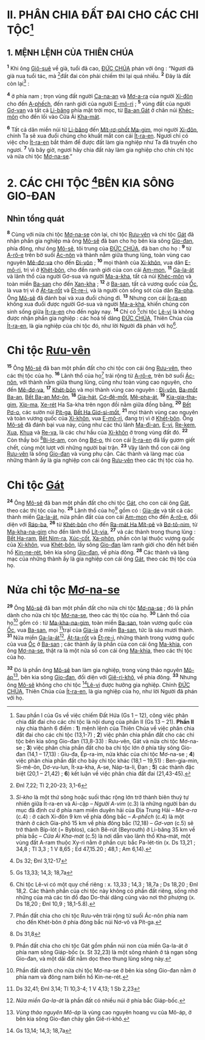 # II. PHÂN CHIA ĐẤT ĐAI CHO CÁC CHI TỘC[^1-ac5a0b99-adf2-4c10-be27-625b5449f2f0]

## 1. MỆNH LỆNH CỦA THIÊN CHÚA

<sup><b>1</b></sup> Khi ông [Giô-suê]() về già, tuổi đã cao, [ĐỨC CHÚA]() phán với ông : “Ngươi đã già nua tuổi tác, mà [^1@-ac5a0b99-adf2-4c10-be27-625b5449f2f0]đất đai còn phải chiếm thì lại quá nhiều. <sup><b>2</b></sup> Đây là đất còn lại[^2-ac5a0b99-adf2-4c10-be27-625b5449f2f0] :

<sup><b>4</b></sup> ở phía nam ; trọn vùng đất người [Ca-na-an]() và [Mơ-a-ra]() của người [Xi-đôn]() cho đến [A-phếch](), đến ranh giới của người [E-mô-ri]() ; <sup><b>5</b></sup> vùng đất của người [Gơ-van]() và tất cả [Li-băng]() phía mặt trời mọc, từ [Ba-an Gát]() ở chân núi [Khéc-môn]() cho đến lối vào Cửa Ải [Kha-mát]().

<sup><b>6</b></sup> Tất cả dân miền núi từ [Li-băng]() đến [Mít-rơ-phốt Ma-gim](), mọi người [Xi-đôn](), chính Ta sẽ xua đuổi chúng cho khuất mắt con cái [Ít-ra-en](). Ngươi chỉ có việc cho [Ít-ra-en]() bắt thăm để được đất làm gia nghiệp như Ta đã truyền cho ngươi. <sup><b>7</b></sup> Và bây giờ, ngươi hãy chia đất này làm gia nghiệp cho chín chi tộc và nửa chi tộc [Mơ-na-se]().”

# 2. CÁC CHI TỘC [^2@-ac5a0b99-adf2-4c10-be27-625b5449f2f0]BÊN KIA SÔNG GIO-ĐAN

## Nhìn tổng quát

<sup><b>8</b></sup> Cùng với nửa chi tộc [Mơ-na-se]() còn lại, chi tộc [Rưu-vên]() và chi tộc [Gát]() đã nhận phần gia nghiệp mà ông [Mô-sê]() đã ban cho họ bên kia sông [Gio-đan](), phía đông, như ông [Mô-sê](), tôi trung của [ĐỨC CHÚA](), đã ban cho họ : <sup><b>9</b></sup> từ [A-rô-e]() trên bờ suối [Ác-nôn]() và thành nằm giữa thung lũng, toàn vùng cao nguyên [Mê-đơ-va]() cho đến [Đi-vôn]() ; <sup><b>10</b></sup> mọi thành của [Xi-khôn](), vua dân [E-mô-ri](), trị vì ở [Khét-bôn](), cho đến ranh giới của con cái [Am-mon](), <sup><b>11</b></sup> [Ga-la-át]() và lãnh thổ của người Gơ-sua và người [Ma-a-kha](), tất cả núi [Khéc-môn]() và toàn miền [Ba-san]() cho đến [Xan-kha]() ; <sup><b>12</b></sup> ở [Ba-san](), tất cả vương quốc của [Ốc](), là vua trị vì ở [Át-ta-rốt]() và [Ét-re-i](), và là người còn sống sót của dân [Ra-pha](). Ông [Mô-sê]() đã đánh bại và xua đuổi chúng đi. <sup><b>13</b></sup> Nhưng con cái [Ít-ra-en]() không xua đuổi được người Gơ-sua và người [Ma-a-kha](), khiến chúng còn sinh sống giữa [Ít-ra-en]() cho đến ngày nay. <sup><b>14</b></sup> Chỉ có [^3@-ac5a0b99-adf2-4c10-be27-625b5449f2f0]chi tộc [Lê-vi]() là không được nhận phần gia nghiệp : các hoả tế dâng [ĐỨC CHÚA](), Thiên Chúa của [Ít-ra-en](), là gia nghiệp của chi tộc đó, như lời Người đã phán với họ[^3-ac5a0b99-adf2-4c10-be27-625b5449f2f0].

# Chi tộc [Rưu-vên]()

<sup><b>15</b></sup> Ông [Mô-sê]() đã ban một phần đất cho chi tộc con cái ông [Rưu-vên](), theo các thị tộc của họ. <sup><b>16</b></sup> Lãnh thổ của họ[^4-ac5a0b99-adf2-4c10-be27-625b5449f2f0] trải rộng từ [A-rô-e](), trên bờ suối [Ác-nôn](), với thành nằm giữa thung lũng, cũng như toàn vùng cao nguyên, cho đến [Mê-đơ-va](), <sup><b>17</b></sup> [Khét-bôn]() và mọi thành vùng cao nguyên : [Đi-vôn](), [Ba-mốt Ba-an](), [Bết Ba-an Mơ-ôn](), <sup><b>18</b></sup> [Gia-hát](), [Cơ-đê-mốt](), [Mê-pha-át](), <sup><b>19</b></sup> [Kia-gia-tha-gim](), [Xíp-ma](), [Xe-rét]() Ha Sa-kha trên ngọn đồi nằm giữa đồng bằng, <sup><b>20</b></sup> [Bết Pơ-o](), các sườn núi [Pít-ga](), [Bết Ha Giơ-si-mốt](), <sup><b>21</b></sup> mọi thành vùng cao nguyên và toàn vương quốc của [Xi-khôn](), vua [E-mô-ri](), đang trị vì ở [Khét-bôn](). Ông [Mô-sê]() đã đánh bại vua này, cũng như các thủ lãnh [Ma-đi-an](), [E-vi](), [Re-kem](), [Xua](), [Khua]() và [Re-va](), là các chư hầu của [Xi-khôn]() ở trong vùng đất đó. <sup><b>22</b></sup> Còn thầy bói [^4@-ac5a0b99-adf2-4c10-be27-625b5449f2f0][Bi-lơ-am](), con ông [Bơ-o](), thì con cái [Ít-ra-en]() đã lấy gươm giết chết, cùng một lượt với những người bại trận. <sup><b>23</b></sup> Vậy lãnh thổ con cái ông [Rưu-vên]() là sông [Gio-đan]() và vùng phụ cận. Các thành và làng mạc của những thành ấy là gia nghiệp con cái ông [Rưu-vên]() theo các thị tộc của họ.

# Chi tộc [Gát]()

<sup><b>24</b></sup> Ông [Mô-sê]() đã ban một phần đất cho chi tộc [Gát](), cho con cái ông [Gát](), theo các thị tộc của họ. <sup><b>25</b></sup> Lãnh thổ của họ[^5-ac5a0b99-adf2-4c10-be27-625b5449f2f0] gồm có : [Gia-de]() và tất cả các thành miền [Ga-la-át](), nửa phần đất của con cái [Am-mon]() cho đến [A-rô-e](), đối diện với [Ráp-ba](), <sup><b>26</b></sup> từ [Khét-bôn]() cho đến [Ra-mát Ha Mít-pê]() và [Bơ-tô-nim](), từ [Ma-kha-na-gim]() cho đến lãnh thổ [Lít-via](), <sup><b>27</b></sup> và các thành trong thung lũng : [Bết Ha-ram](), [Bết Nim-ra](), [Xúc-cốt](), [Xa-phôn](), phần còn lại thuộc vương quốc của [Xi-khôn](), vua [Khét-bôn](), lấy sông [Gio-đan]() làm ranh giới cho đến hết biển hồ [Kin-ne-rét](), bên kia sông [Gio-đan](), về phía đông. <sup><b>28</b></sup> Các thành và làng mạc của những thành ấy là gia nghiệp con cái ông [Gát](), theo các thị tộc của họ.

# Nửa chi tộc [Mơ-na-se]()

<sup><b>29</b></sup> Ông [Mô-sê]() đã ban một phần đất cho nửa chi tộc [Mơ-na-se]() ; đó là phần dành cho nửa chi tộc [Mơ-na-se](), theo các thị tộc của họ. <sup><b>30</b></sup> Lãnh thổ của họ[^6-ac5a0b99-adf2-4c10-be27-625b5449f2f0] gồm có : từ [Ma-kha-na-gim](), toàn miền [Ba-san](), toàn vương quốc của [Ốc](), vua [Ba-san](), mọi [^5@-ac5a0b99-adf2-4c10-be27-625b5449f2f0]trại của [Gia-ia]() ở miền [Ba-san](), tức là sáu mươi thành. <sup><b>31</b></sup> Nửa miền [Ga-la-át]()[^7-ac5a0b99-adf2-4c10-be27-625b5449f2f0], [Át-ta-rốt]() và [Ét-re-i](), những thành trong vương quốc của vua [Ốc]() ở [Ba-san]() ; các thành ấy là phần của con cái ông [Ma-khia](), con ông [Mơ-na-se](), thật ra là một nửa số con cái ông [Ma-khia](), theo các thị tộc của họ.

<sup><b>32</b></sup> Đó là phần ông [Mô-sê]() ban làm gia nghiệp, trong vùng thảo nguyên [Mô-áp]()[^8-ac5a0b99-adf2-4c10-be27-625b5449f2f0], bên kia sông [Gio-đan](), đối diện với [Giê-ri-khô](), về phía đông. <sup><b>33</b></sup> Nhưng ông [Mô-sê]() không cho chi tộc [^6@-ac5a0b99-adf2-4c10-be27-625b5449f2f0][Lê-vi]() được hưởng gia nghiệp. Chính [ĐỨC CHÚA](), Thiên Chúa của [Ít-ra-en](), là gia nghiệp của họ, như lời Người đã phán với họ.

[^1-ac5a0b99-adf2-4c10-be27-625b5449f2f0]: Sau phần I của Gs về việc chiếm Đất Hứa (Gs 1 – 12), công việc phân chia đất đai cho các chi tộc là nội dung của phần II (Gs 13 – 21). **Phần II** này chia thành 6 điểm : **1**) mệnh lệnh của Thiên Chúa về việc phân chia đất đai cho các chi tộc (13,1-7) ; **2**) việc phân chia phần đất cho các chi tộc bên kia sông Gio-đan (13,8-33) : Rưu-vên, Gát và nửa chi tộc Mơ-na-se ; **3**) việc phân chia phần đất cho ba chi tộc lớn ở phía tây sông Gio-đan (14,1 – 17,13) : Giu-đa, Ép-ra-im, nửa khác của chi tộc Mơ-na-se ; **4**) việc phân chia phần đất cho bảy chi tộc khác (18,1 – 19,51) : Ben-gia-min, Si-mê-ôn, Dơ-vu-lun, Ít-xa-kha, A-se, Náp-ta-li, Đan ; **5**) các thành đặc biệt (20,1 – 21,42) ; **6**) kết luận về việc phân chia đất đai (21,43-45).

[^2-ac5a0b99-adf2-4c10-be27-625b5449f2f0]: _Si-kho_ là một thứ sông hoặc suối thác rộng lớn trở thành biên thuỳ tự nhiên giữa Ít-ra-en và Ai-cập – _Người A-vim_ (c.3) là những người bán du mục đã định cư ở phía nam miền duyên hải của Địa Trung Hải – _Mơ-a-ra_ (c.4) : ở cách Xi-đôn 9 km về phía đông bắc – _A-phếch_ (c.4) là một thành ở cách Gia-phô 15 km về phía đông bắc (12,18) – _Gơ-van_ (c.5) sẽ trở thành Bíp-lót (= Byblos), cách Bê-rút (Beyrouth) ở Li-băng 35 km về phía bắc – _Cửa Ải Kha-mát_ (c.5) là nơi dẫn vào lãnh thổ Kha-mát, một vùng đất A-ram thuộc Xy-ri nằm ở phần cực bắc Pa-lét-tin (x. Ds 13,21 ; 34,8 ; Tl 3,3 ; 1 V 8,65 ; Ed 47,15.20 ; 48,1 ; Am 6,14).

[^3-ac5a0b99-adf2-4c10-be27-625b5449f2f0]: Chi tộc Lê-vi có một quy chế riêng : x. 13,33 ; 14,3 ; 18,7a ; Ds 18,20 ; Đnl 18,2. Các thành phần của chi tộc này không có phần đất riêng, sống nhờ những của mà các tín đồ đạo Do-thái dâng cúng vào nơi thờ phượng (x. Ds 18,20 ; Đnl 10,9 ; 18,1-5.8).

[^4-ac5a0b99-adf2-4c10-be27-625b5449f2f0]: Phần đất chia cho chi tộc Rưu-vên trải rộng từ suối Ác-nôn phía nam cho đến Khét-bôn ở phía đông bắc núi Nơ-vô và Pít-ga.

[^5-ac5a0b99-adf2-4c10-be27-625b5449f2f0]: Phần đất chia cho chi tộc Gát gồm phần núi non của miền Ga-la-át ở phía nam sông Giáp-bốc (x. St 32,23) là một sông nhánh ở tả ngạn sông Gio-đan, và một dải đất nằm dọc theo thung lũng sông này.

[^6-ac5a0b99-adf2-4c10-be27-625b5449f2f0]: Phần đất dành cho nửa chi tộc Mơ-na-se ở bên kia sông Gio-đan nằm ở phía nam và đông nam biển hồ Kin-ne-rét.

[^7-ac5a0b99-adf2-4c10-be27-625b5449f2f0]: _Nửa miền Ga-la-át_ là phần đất có nhiều núi ở phía bắc Giáp-bốc.

[^8-ac5a0b99-adf2-4c10-be27-625b5449f2f0]: _Vùng thảo nguyên Mô-áp_ là vùng cao nguyên hoang vu của Mô-áp, ở bên kia sông Gio-đan chảy gần Giê-ri-khô.

[^1@-ac5a0b99-adf2-4c10-be27-625b5449f2f0]: Đnl 7,22; Tl 2,20-23; 3,1-6

[^2@-ac5a0b99-adf2-4c10-be27-625b5449f2f0]: Ds 32; Đnl 3,12-17

[^3@-ac5a0b99-adf2-4c10-be27-625b5449f2f0]: Gs 13,33; 14,3; 18,7a

[^4@-ac5a0b99-adf2-4c10-be27-625b5449f2f0]: Ds 31,8

[^5@-ac5a0b99-adf2-4c10-be27-625b5449f2f0]: Ds 32,41; Đnl 3,14; Tl 10,3-4; 1 V 4,13; 1 Sb 2,23

[^6@-ac5a0b99-adf2-4c10-be27-625b5449f2f0]: Gs 13,14; 14,3; 18,7a
